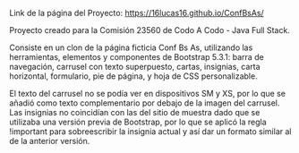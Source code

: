 Link de la página del Proyecto: https://16lucas16.github.io/ConfBsAs/

Proyecto creado para la Comisión 23560 de Codo A Codo - Java Full Stack.

Consiste en un clon de la página ficticia Conf Bs As, utilizando las herramientas, elementos y componentes de Bootstrap 5.3.1: barra de navegación, carrusel con texto superpuesto, cartas, insignias, carta horizontal, formulario, pie de página, y hoja de CSS personalizable.

El texto del carrusel no se podía ver en dispositivos SM y XS, por lo que se añadió como texto complementario por debajo de la imagen del carrusel. Las insignias no coincidían con las del sitio de muestra dado que se utilizaba una versión previa de Bootstrap, por lo que se aplicó la regla !important para sobreescribir la insignia actual y así dar un formato similar al de la anterior versión.

